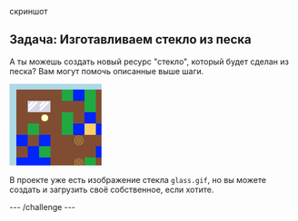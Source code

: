 скриншот

## Задача: Изготавливаем стекло из песка

А ты можешь создать новый ресурс "стекло", который будет сделан из песка? Вам могут помочь описанные выше шаги.

![скриншот](images/craft-glass.png)

В проекте уже есть изображение стекла `glass.gif`, но вы можете создать и загрузить своё собственное, если хотите.

\--- /challenge \---